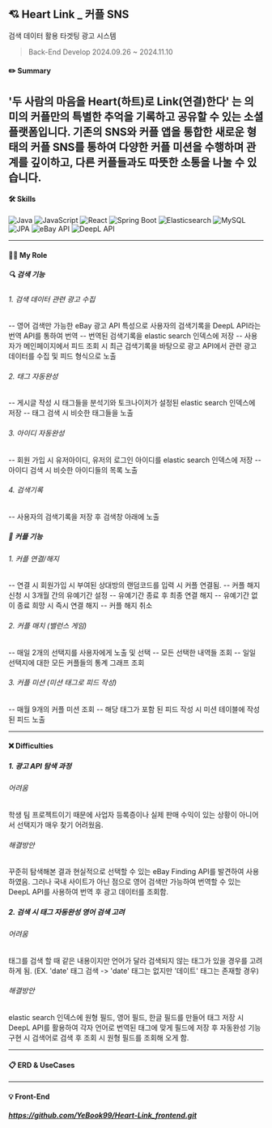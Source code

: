## 💘 Heart Link _ 커플 SNS
검색 데이터 활용 타겟팅 광고 시스템

> Back-End Develop
> 2024.09.26 ~ 2024.11.10

#### ✏️ Summary
'두 사람의 마음을 Heart(하트)로 Link(연결)한다' 는 의미의 커플만의 특별한 추억을 기록하고 공유할 수 있는 소셜 플랫폼입니다.
기존의 SNS와 커플 앱을 통합한 새로운 형태의 커플 SNS를 통하여 다양한 커플 미션을 수행하며 관계를 깊이하고, 다른 커플들과도 따뜻한 소통을 나눌 수 있습니다.
---
#### 🛠 ️Skills
![Java](https://img.shields.io/badge/Java-007396?style=flat-square&logo=java&logoColor=white) ![JavaScript](https://img.shields.io/badge/JavaScript-F7DF1E?style=flat-square&logo=javascript&logoColor=black) ![React](https://img.shields.io/badge/React-00008B?style=flat-square&logo=react&logoColor=white) ![Spring Boot](https://img.shields.io/badge/Spring_Boot-6DB33F?style=flat-square&logo=spring-boot&logoColor=white) ![Elasticsearch](https://img.shields.io/badge/Elasticsearch-005571?style=flat-square&logo=elasticsearch&logoColor=white) ![MySQL](https://img.shields.io/badge/MySQL-4479A1?style=flat-square&logo=mysql&logoColor=white) ![JPA](https://img.shields.io/badge/JPA-6DB33F?style=flat-square&logo=java&logoColor=white) ![eBay API](https://img.shields.io/badge/eBay%20API-FF0000?style=flat-square&logo=ebay&logoColor=white) ![DeepL API](https://img.shields.io/badge/DeepL%20API-00008B?style=flat-square&logo=deepl&logoColor=white)

---
#### 👩‍💻 My Role
##### 🔍 검색 기능
###### 1. 검색 데이터 관련 광고 수집
-- 영어 검색만 가능한 eBay 광고 API 특성으로 사용자의 검색기록을 DeepL API라는 번역 API를 통하여 번역
-- 번역된 검색기록을 elastic search 인덱스에 저장
-- 사용자가 메인페이지에서 피드 조회 시 최근 검색기록을 바탕으로 광고 API에서 관련 광고 데이터를 수집 및 피드 형식으로 노출
###### 2.  태그 자동완성
-- 게시글 작성 시 태그들을 분석기와 토크나이저가 설정된 elastic search 인덱스에 저장
-- 태그 검색 시 비슷한 태그들을 노출
###### 3. 아이디 자동완성
-- 회원 가입 시 유저아이디, 유저의 로그인 아이디를 elastic search 인덱스에 저장
-- 아이디 검색 시 비슷한 아이디들의 목록 노출
###### 4. 검색기록
-- 사용자의 검색기록을 저장 후 검색창 아래에 노출
##### 🩷 커플 기능
###### 1. 커플 연결/해지
-- 연결 시 회원가입 시 부여된 상대방의 랜덤코드를 입력 시 커플 연결됨.
-- 커플 해지 신청 시 3개월 간의 유예기간 설정
-- 유예기간 종료 후 최종 연결 해지
-- 유예기간 없이 종료 희망 시 즉시 연결 해지
-- 커플 해지 취소
###### 2. 커플 매치 (밸런스 게임)
-- 매일 2개의 선택지를 사용자에게 노출 및 선택
-- 모든 선택한 내역들 조회
-- 일일 선택지에 대한 모든 커플들의 통계 그래프 조회
###### 3. 커플 미션 (미션 태그로 피드 작성)
-- 매월 9개의 커플 미션 조회
-- 해당 태그가 포함 된 피드 작성 시 미션 테이블에 작성된 피드 노출


---
#### ❌ Difficulties
##### 1. 광고 API 탐색 과정
###### 어려움
학생 팀 프로젝트이기 때문에 사업자 등록증이나 실제 판매 수익이 있는 상황이 아니어서 선택지가 매우 찾기 어려웠음.
###### 해결방안
꾸준히 탐색해본 결과 현실적으로 선택할 수 있는 eBay Finding API를 발견하여 사용하였음. 그러나 국내 사이트가 아닌 점으로 영어 검색만 가능하여 번역할 수 있는 DeepL API를 사용하여 번역 후 광고 데이터를 조회함.

##### 2. 검색 시 태그 자동완성 영어 검색 고려
###### 어려움
태그를 검색 할 때 같은 내용이지만 언어가 달라 검색되지 않는 태그가 있을 경우를 고려하게 됨.
(EX. 'date' 태그 검색 -> 'date' 태그는 없지만 '데이트' 태그는 존재할 경우)
###### 해결방안
elastic search 인덱스에 원형 필드, 영어 필드, 한글 필드를 만들어 태그 저장 시 DeepL API를 활용하여 각자 언어로 번역된 태그에 맞게 필드에 저장 후 자동완성 기능 구현 시 검색어로 검색 후 조회 시 원형 필드를 조회해 오게 함.

---

#### 📋 ERD & UseCases

---
#### 💡 Front-End
##### https://github.com/YeBook99/Heart-Link_frontend.git
